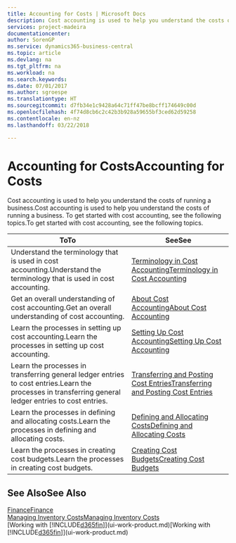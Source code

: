 ```yaml
---
title: Accounting for Costs | Microsoft Docs
description: Cost accounting is used to help you understand the costs of running a business. To get started with cost accounting, see the following topics.
services: project-madeira
documentationcenter: 
author: SorenGP
ms.service: dynamics365-business-central
ms.topic: article
ms.devlang: na
ms.tgt_pltfrm: na
ms.workload: na
ms.search.keywords: 
ms.date: 07/01/2017
ms.author: sgroespe
ms.translationtype: HT
ms.sourcegitcommit: d7fb34e1c9428a64c71ff47be8bcff174649c00d
ms.openlocfilehash: 4f74d8cb6c2c42b3b928a59655bf3ced62d59258
ms.contentlocale: en-nz
ms.lasthandoff: 03/22/2018

---
```

# <a name="accounting-for-costs"></a><span data-ttu-id="e944d-104">Accounting for Costs</span><span class="sxs-lookup"><span data-stu-id="e944d-104">Accounting for Costs</span></span>
<span data-ttu-id="e944d-105">Cost accounting is used to help you understand the costs of running a business.</span><span class="sxs-lookup"><span data-stu-id="e944d-105">Cost accounting is used to help you understand the costs of running a business.</span></span> <span data-ttu-id="e944d-106">To get started with cost accounting, see the following topics.</span><span class="sxs-lookup"><span data-stu-id="e944d-106">To get started with cost accounting, see the following topics.</span></span>  

|<span data-ttu-id="e944d-107">To</span><span class="sxs-lookup"><span data-stu-id="e944d-107">To</span></span>|<span data-ttu-id="e944d-108">See</span><span class="sxs-lookup"><span data-stu-id="e944d-108">See</span></span>|  
|--------|---------|  
|<span data-ttu-id="e944d-109">Understand the terminology that is used in cost accounting.</span><span class="sxs-lookup"><span data-stu-id="e944d-109">Understand the terminology that is used in cost accounting.</span></span>|[<span data-ttu-id="e944d-110">Terminology in Cost Accounting</span><span class="sxs-lookup"><span data-stu-id="e944d-110">Terminology in Cost Accounting</span></span>](finance-terminology-in-cost-accounting.md)|  
|<span data-ttu-id="e944d-111">Get an overall understanding of cost accounting.</span><span class="sxs-lookup"><span data-stu-id="e944d-111">Get an overall understanding of cost accounting.</span></span>|[<span data-ttu-id="e944d-112">About Cost Accounting</span><span class="sxs-lookup"><span data-stu-id="e944d-112">About Cost Accounting</span></span>](finance-about-cost-accounting.md)|  
|<span data-ttu-id="e944d-113">Learn the processes in setting up cost accounting.</span><span class="sxs-lookup"><span data-stu-id="e944d-113">Learn the processes in setting up cost accounting.</span></span>|[<span data-ttu-id="e944d-114">Setting Up Cost Accounting</span><span class="sxs-lookup"><span data-stu-id="e944d-114">Setting Up Cost Accounting</span></span>](finance-set-up-cost-accounting.md)|  
|<span data-ttu-id="e944d-115">Learn the processes in transferring general ledger entries to cost entries.</span><span class="sxs-lookup"><span data-stu-id="e944d-115">Learn the processes in transferring general ledger entries to cost entries.</span></span>|[<span data-ttu-id="e944d-116">Transferring and Posting Cost Entries</span><span class="sxs-lookup"><span data-stu-id="e944d-116">Transferring and Posting Cost Entries</span></span>](finance-transfer-and-post-cost-entries.md)|  
|<span data-ttu-id="e944d-117">Learn the processes in defining and allocating costs.</span><span class="sxs-lookup"><span data-stu-id="e944d-117">Learn the processes in defining and allocating costs.</span></span>|[<span data-ttu-id="e944d-118">Defining and Allocating Costs</span><span class="sxs-lookup"><span data-stu-id="e944d-118">Defining and Allocating Costs</span></span>](finance-define-and-allocate-costs.md)|  
|<span data-ttu-id="e944d-119">Learn the processes in creating cost budgets.</span><span class="sxs-lookup"><span data-stu-id="e944d-119">Learn the processes in creating cost budgets.</span></span>|[<span data-ttu-id="e944d-120">Creating Cost Budgets</span><span class="sxs-lookup"><span data-stu-id="e944d-120">Creating Cost Budgets</span></span>](finance-create-cost-budgets.md)|  

## <a name="see-also"></a><span data-ttu-id="e944d-121">See Also</span><span class="sxs-lookup"><span data-stu-id="e944d-121">See Also</span></span>  
[<span data-ttu-id="e944d-122">Finance</span><span class="sxs-lookup"><span data-stu-id="e944d-122">Finance</span></span>](finance.md)  
[<span data-ttu-id="e944d-123">Managing Inventory Costs</span><span class="sxs-lookup"><span data-stu-id="e944d-123">Managing Inventory Costs</span></span>](finance-manage-inventory-costs.md)  
<span data-ttu-id="e944d-124">[Working with [!INCLUDE[d365fin](includes/d365fin_md.md)]](ui-work-product.md)</span><span class="sxs-lookup"><span data-stu-id="e944d-124">[Working with [!INCLUDE[d365fin](includes/d365fin_md.md)]](ui-work-product.md)</span></span>

